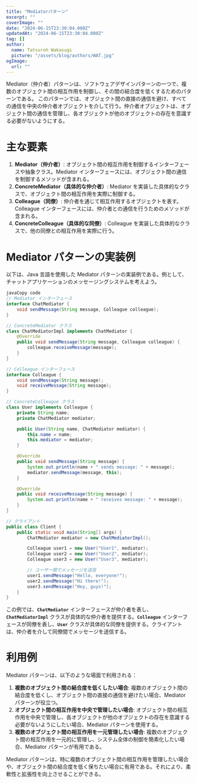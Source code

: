 ```yaml
---
title: "Mediatorパターン"
excerpt: ""
coverImage: ""
date: "2024-06-15T23:30:04.000Z"
updatedAt: "2024-06-15T23:30:04.000Z"
tag: []
author:
  name: Tatsuroh Wakasugi
  picture: "/assets/blog/authors/WAT.jpg"
ogImage:
  url: ""
---
```


Mediator（仲介者）パターンは、ソフトウェアデザインパターンの一つで、複数のオブジェクト間の相互作用を制御し、その間の結合度を低くするためのパターンである。
このパターンでは、オブジェクト間の直接の通信を避け、すべての通信を中央の仲介者オブジェクトを介して行う。仲介者オブジェクトは、オブジェクト間の通信を管理し、各オブジェクトが他のオブジェクトの存在を意識する必要がないようにする。

# **主な要素**

1. **Mediator（仲介者）**: オブジェクト間の相互作用を制御するインターフェースや抽象クラス。Mediator インターフェースには、オブジェクト間の通信を制御するメソッドが含まれる。
2. **ConcreteMediator（具体的な仲介者）**: Mediator を実装した具体的なクラスで、オブジェクト間の相互作用を実際に制御する。
3. **Colleague（同僚）**: 仲介者を通じて相互作用するオブジェクトを表す。Colleague インターフェースには、仲介者との通信を行うためのメソッドが含まれる。
4. **ConcreteColleague（具体的な同僚）**: Colleague を実装した具体的なクラスで、他の同僚との相互作用を実際に行う。

# **Mediator パターンの実装例**

以下は、Java 言語を使用した Mediator パターンの実装例である。例として、チャットアプリケーションのメッセージングシステムを考えよう。

```java
javaCopy code
// Mediator インターフェース
interface ChatMediator {
    void sendMessage(String message, Colleague colleague);
}

// ConcreteMediator クラス
class ChatMediatorImpl implements ChatMediator {
    @Override
    public void sendMessage(String message, Colleague colleague) {
        colleague.receiveMessage(message);
    }
}

// Colleague インターフェース
interface Colleague {
    void sendMessage(String message);
    void receiveMessage(String message);
}

// ConcreteColleague クラス
class User implements Colleague {
    private String name;
    private ChatMediator mediator;

    public User(String name, ChatMediator mediator) {
        this.name = name;
        this.mediator = mediator;
    }

    @Override
    public void sendMessage(String message) {
        System.out.println(name + " sends message: " + message);
        mediator.sendMessage(message, this);
    }

    @Override
    public void receiveMessage(String message) {
        System.out.println(name + " receives message: " + message);
    }
}

// クライアント
public class Client {
    public static void main(String[] args) {
        ChatMediator mediator = new ChatMediatorImpl();

        Colleague user1 = new User("User1", mediator);
        Colleague user2 = new User("User2", mediator);
        Colleague user3 = new User("User3", mediator);

        // ユーザー間でメッセージを送信
        user1.sendMessage("Hello, everyone!");
        user2.sendMessage("Hi there!");
        user3.sendMessage("Hey, guys!");
    }
}

```

この例では、**`ChatMediator`** インターフェースが仲介者を表し、**`ChatMediatorImpl`** クラスが具体的な仲介者を提供する。**`Colleague`** インターフェースが同僚を表し、**`User`** クラスが具体的な同僚を提供する。クライアントは、仲介者を介して同僚間でメッセージを送信する。

# **利用例**

Mediator パターンは、以下のような場面で利用される：

1. **複数のオブジェクト間の結合度を低くしたい場合**: 複数のオブジェクト間の結合度を低くし、オブジェクト間の直接の通信を避けたい場合、Mediator パターンが役立つ。
2. **オブジェクト間の相互作用を中央で管理したい場合**: オブジェクト間の相互作用を中央で管理し、各オブジェクトが他のオブジェクトの存在を意識する必要がないようにしたい場合、Mediator パターンを使用する。
3. **複数のオブジェクト間の相互作用を一元管理したい場合**: 複数のオブジェクト間の相互作用を一元的に管理し、システム全体の制御を簡素化したい場合、Mediator パターンが有用である。

Mediator パターンは、特に複数のオブジェクト間の相互作用を管理したい場合や、オブジェクト間の結合度を低く保ちたい場合に有用である。それにより、柔軟性と拡張性を向上させることができる。
